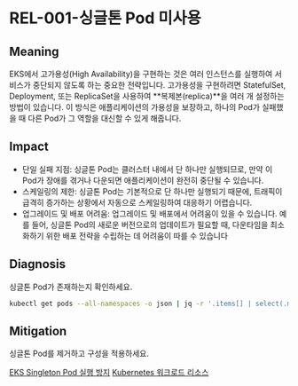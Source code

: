 # REL-001-싱글톤 Pod 미사용

## Meaning
EKS에서 고가용성(High Availability)을 구현하는 것은 여러 인스턴스를 실행하여 서비스가 중단되지 않도록 하는 중요한 전략입니다. 고가용성을 구현하려면 StatefulSet, Deployment, 또는 ReplicaSet을 사용하여 **복제본(replica)**을 여러 개 설정하는 방법이 있습니다. 이 방식은 애플리케이션의 가용성을 보장하고, 하나의 Pod가 실패했을 때 다른 Pod가 그 역할을 대신할 수 있게 해줍니다.

## Impact
- 단일 실패 지점: 싱글톤 Pod는 클러스터 내에서 단 하나만 실행되므로, 만약 이 Pod가 장애를 겪거나 다운되면 애플리케이션이 완전히 중단될 수 있습니다.
- 스케일링의 제한: 싱글톤 Pod는 기본적으로 단 하나만 실행되기 때문에, 트래픽이 급격히 증가하는 상황에서 자동으로 스케일링하여 대응하기 어렵습니다.
- 업그레이드 및 배포 어려움: 업그레이드 및 배포에서 어려움이 있을 수 있습니다. 예를 들어, 싱글톤 Pod의 새로운 버전으로의 업데이트가 필요할 때, 다운타임을 최소화하기 위한 배포 전략을 수립하는 데 어려움이 따를 수 있습니다

## Diagnosis
싱글톤 Pod가 존재하는지 확인하세요.

```bash
kubectl get pods --all-namespaces -o json | jq -r '.items[] | select(.metadata.ownerReferences | length == 0) | "namespace: \(.metadata.namespace) | podName: \(.metadata.name)"'
```

## Mitigation
싱글톤 Pod를 제거하고 구성을 적용하세요.

[EKS Singleton Pod 실행 방지](https://docs.aws.amazon.com/ko_kr/eks/latest/best-practices/application.html#_recommendations)
[Kubernetes 워크로드 리소스](https://kubernetes.io/ko/docs/concepts/workloads/controllers/)